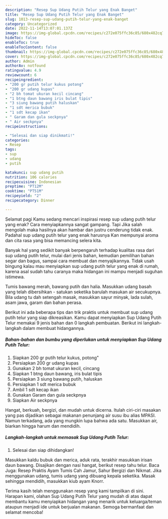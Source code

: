 ```yaml
---
description: "Resep Sup Udang Putih Telur yang Enak Banget"
title: "Resep Sup Udang Putih Telur yang Enak Banget"
slug: 1013-resep-sup-udang-putih-telur-yang-enak-banget
category: Uncategorized
date: 2022-11-14T13:07:01.137Z
image: https://img-global.cpcdn.com/recipes/c272e075ffc36c85/680x482cq70/sup-udang-putih-telur-foto-resep-utama.jpg
hideToc: false
enableToc: true
enableTocContent: false
thumbnail: https://img-global.cpcdn.com/recipes/c272e075ffc36c85/680x482cq70/sup-udang-putih-telur-foto-resep-utama.jpg
cover: https://img-global.cpcdn.com/recipes/c272e075ffc36c85/680x482cq70/sup-udang-putih-telur-foto-resep-utama.jpg
author: Admin
authorAv: notfound
ratingvalue: 4.9
reviewcount: 6
recipeingredient:
- "200 gr putih telur kukus potong"
- "200 gr udang kupas"
- "2 bh tomat ukuran kecil cincang"
- "1 btng daun bawang iris bulat tipis"
- "3 siung bawang putih haluskan"
- "1 sdt merica bubuk"
- "1 sdt kecap ikan"
- " Garam dan gula seckpnya"
- " Air seckpnya"
recipeinstructions:

- "Selesai dan siap dinikmati!"
categories:
- Resep
tags:
- sup
- udang
- putih

katakunci: sup udang putih 
nutrition: 106 calories
recipecuisine: Indonesian
preptime: "PT12M"
cooktime: "PT51M"
recipeyield: "2"
recipecategory: Dinner

---
```



Selamat pagi Kamu sedang mencari inspirasi resep sup udang putih telur yang enak? Cara menyiapkannya sangat gampang. Tapi Jika salah mengolah maka hasilnya akan hambar dan justru cenderung tidak enak. Padahal sup udang putih telur yang enak harusnya Kan mempunyai aroma dan cita rasa yang bisa memancing selera kita.


Banyak hal yang sedikit banyak berpengaruh terhadap kualitas rasa dari sup udang putih telur, mulai dari jenis bahan, kemudian pemilihan bahan segar dan bagus, sampai cara membuat dan menyajikannya. Tidak usah bingung kalau mau menyiapkan sup udang putih telur yang enak di rumah, karena asal sudah tahu caranya maka hidangan ini mampu menjadi suguhan istimewa.

Tumis bawang merah, bawang putih dan halia. Masukkan udang basah yang telah dibersihkan - satukan seketika barulah masukan air secukupnya. Bila udang tu dah setengah masak, masukkan sayur minyak, lada sulah, asam jawa, garam dan bahan perasa.


Berikut ini ada beberapa tips dan trik praktis untuk membuat sup udang putih telur yang siap dikreasikan. Kamu dapat menyiapkan Sup Udang Putih Telur memakai 9 jenis bahan dan 0 langkah pembuatan. Berikut ini langkah-langkah dalam membuat hidangannya.

<!--inarticleads1-->

##### Bahan-bahan dan bumbu yang diperlukan untuk menyiapkan Sup Udang Putih Telur:

1. Siapkan 200 gr putih telur kukus, potong&#34;
1. Persiapkan 200 gr udang kupas
1. Gunakan 2 bh tomat ukuran kecil, cincang
1. Siapkan 1 btng daun bawang, iris bulat tipis
1. Persiapkan 3 siung bawang putih, haluskan
1. Persiapkan 1 sdt merica bubuk
1. Ambil 1 sdt kecap ikan
1. Gunakan  Garam dan gula seckpnya
1. Siapkan  Air seckpnya


Hangat, berkuah, bergizi, dan mudah untuk dicerna. Itulah ciri-ciri masakan yang pas dijadikan sebagai makanan penunjang air susu ibu alias MPASI. Namun terkadang, ada yang mungkin lupa bahwa ada satu. Masukkan air, biarkan hingga harum dan mendidih. 

<!--inarticleads2-->

##### Langkah-langkah untuk memasak Sup Udang Putih Telur:


1. Selesai dan siap dihidangkan!

Masukkan kaldu bubuk dan merica, aduk rata, terakhir masukkan irisan daun bawang. Disajikan dengan nasi hangat, berikut resep tahu telur. Baca Juga: Resep Praktis Ayam Tumis Cah Jamur, Sahur Bergizi dan Nikmat. Jika menggunakan udang, tumis udang yang dibuang kepala seketika. Masak sehingga mendidih, masukkan kiub ayam Knorr. 

Terima kasih telah menggunakan resep yang kami tampilkan di sini. Harapan kami, olahan Sup Udang Putih Telur yang mudah di atas dapat membantu kamu menyiapkan hidangan yang menarik untuk keluarga/teman ataupun menjadi ide untuk berjualan makanan. Semoga bermanfaat dan selamat mencoba!
